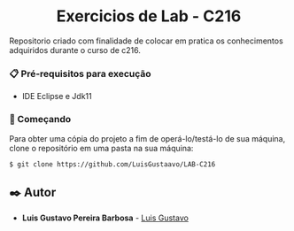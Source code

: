 <h1 align = "center">Exercicios de Lab - C216 </h1>

<p> Repositorio criado com finalidade de colocar em pratica os conhecimentos adquiridos durante o curso de c216. <p/>

### 📋 Pré-requisitos para execução
- IDE Eclipse e Jdk11

### 🚀 Começando
Para obter uma cópia do projeto a fim de operá-lo/testá-lo de sua máquina, clone o repositório em uma pasta na sua máquina:
```
$ git clone https://github.com/LuisGustaavo/LAB-C216
```

## ✒️ Autor

* **Luis Gustavo Pereira Barbosa** - [Luis Gustavo](https://github.com/LuisGustaavo)

